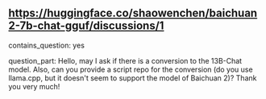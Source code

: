 ## https://huggingface.co/shaowenchen/baichuan2-7b-chat-gguf/discussions/1

contains_question: yes

question_part: Hello, may I ask if there is a conversion to the 13B-Chat model. Also, can you provide a script repo for the conversion (do you use llama.cpp, but it doesn't seem to support the model of Baichuan 2)? Thank you very much!